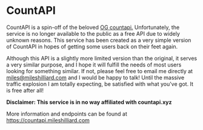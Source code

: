 # CountAPI

<p>CountAPI is a spin-off of the beloved <a href="https://countapi.xyz/">OG countapi.</a> Unfortunately, the service is no longer available to the public as a free API due to widely unknown reasons. This service has been created as a very simple version of CountAPI in hopes of getting some users back on their feet again.</p>
        <p>Although this API is a slightly more limited version than the original, it serves a very similar purpose, and I hope it will fulfill the needs of most users looking for something similar. If not, please feel free to email me directly at <a href="mailto:miles@mileshilliard.com">miles@mileshilliard.com</a> and I would be happy to talk! Until the massive traffic explosion I am totally expecting, be satisfied with what you've got. It is free after all!</p>
        <b>Disclaimer: This service is in no way affiliated with countapi.xyz</b>

More information and endpoints can be found at <a href="https://countapi.mileshilliard.com">https://countapi.mileshilliard.com<a>